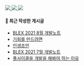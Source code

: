 <p>
    <a href="https://baejino.com">
        <img src="http://img.shields.io/badge/BaeJino-474787?style=flat-square&logo=stellar">
    </a>
    <a href="https://blex.me/@baealex">
        <img src="http://img.shields.io/badge/BLOG-black?style=flat-square&logo=bloglovin">
    </a>
    <a href="https://www.youtube.com/channel/UCuupY_WlY6cPKEnpNNSVRpA">
        <img src="https://img.shields.io/badge/Youtube-ff0000?style=flat-square&logo=youtube">
    </a>
</p>

#### 🔮 최근 작성한 게시글

<!-- BLOG-POST-LIST:START -->
- [BLEX 2021 8월 개발노트](https://example.com/@baealex/blex-2021-8%EC%9B%94-%EA%B0%9C%EB%B0%9C%EB%85%B8%ED%8A%B8)
- [기회를 만드려면](https://example.com/@baealex/%EA%B8%B0%ED%9A%8C)
- [인생조언](https://example.com/@baealex/%EC%9D%B8%EC%83%9D%EC%A1%B0%EC%96%B8)
- [BLEX 2021 7월 개발노트](https://example.com/@baealex/blex-2021-7%EC%9B%94-%EA%B0%9C%EB%B0%9C%EB%85%B8%ED%8A%B8)
- [풀사이클을 개발을 해봐야 하는 이유](https://example.com/@baealex/%ED%92%80%EC%82%AC%EC%9D%B4%ED%81%B4)
<!-- BLOG-POST-LIST:END -->

